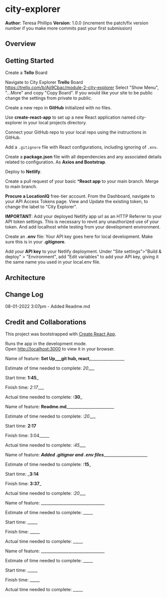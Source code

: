 # city-explorer

**Author**: Teresa Phillips
**Version**: 1.0.0 (increment the patch/fix version number if you make more commits past your first submission)

## Overview

<!-- Provide a high level overview of what this application is and why you are building it, beyond the fact that it's an assignment for this class. (i.e. What's your problem domain?) -->

## Getting Started
Create a **Tello** Board

Navigate to City Explorer **Trello** Board <https://trello.com/b/Ajj9Cbac/module-2-city-explorer> Select "Show Menu", "...More" and copy "Copy Board". If you would like your site to be public change the settings from private to public.

Create a new repo in **GitHub** initialized with no files.

Use **create-react-app** to set up a new React application named city-explorer in your local projects directory.

Connect your GitHub repo to your local repo using the instructions in GitHub.

Add a `.gitignore` file with React configurations, including ignoring of `.env`.

Create a **package.json** file with all dependencies and any associated details related to configuration. As **Axios and Bootstrap**.

Deploy to **Netlify**.

Create a pull request of your basic ***React app** to your main branch. Merge to main branch.

**Procure a LocationIQ** free-tier account. From the Dashboard, navigate to your API Access Tokens page. View and Update the existing token, to change the label to "City Explorer".

**IMPORTANT**: Add your deployed Netlify app url as an HTTP Referrer to your API token settings. This is necessary to revnt any unauthorized use of your token. And add localhost while testing from your development environment.

Create an **.env** file: Your API key goes here for local development. Make sure this is in your **.gitignore**.

Add your **API key** to your Netlify deployment. Under "Site settings">"Build & deploy" > "Environment", add "Edit variables" to add your API key, giving it the same name you used in your local.env file.

## Architecture
<!-- Provide a detailed description of the application design. What technologies (languages, libraries, etc) you're using, and any other relevant design information. -->

## Change Log
<!-- Use this area to document the iterative changes made to your application as each feature is successfully implemented. Use time stamps. Here's an example:

01-01-2001 4:59pm - Application now has a fully-functional express server, with a GET route for the location resource. -->
08-01-2022 3:07pm - Added Readme.md

## Credit and Collaborations
<!-- Give credit (and a link) to other people or resources that helped you build this application. -->

This project was bootstrapped with [Create React App](https://github.com/facebook/create-react-app).

Runs the app in the development mode.\
Open [http://localhost:3000](http://localhost:3000) to view it in your browser.

Name of feature: ______Set Up___git hub, react,_______________________

Estimate of time needed to complete: _20____

Start time: __1:45___

Finish time: _2:17____

Actual time needed to complete: __:30___

Name of feature: ____Readme.md____________________________

Estimate of time needed to complete: _:20____

Start time: __2:17__

Finish time: 3:04_____

Actual time needed to complete: _:45____

Name of feature: _____Added .gitignor and .env files___________________________

Estimate of time needed to complete: __:15___

Start time: ___3:14__

Finish time: __3:37___

Actual time needed to complete: _:20____

Name of feature: ________________________________

Estimate of time needed to complete: _____

Start time: _____

Finish time: _____

Actual time needed to complete: _____

Name of feature: ________________________________

Estimate of time needed to complete: _____

Start time: _____

Finish time: _____

Actual time needed to complete: _____